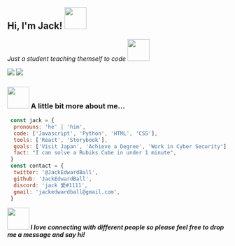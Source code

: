 <h2> Hi, I'm Jack! <img src="https://media.giphy.com/media/mGcNjsfWAjY5AEZNw6/giphy.gif" width="50"></h2>

<p><em> Just a student teaching themself to code <img src="https://media.giphy.com/media/WUlplcMpOCEmTGBtBW/giphy.gif" width="50"></em></p>

![](https://img.shields.io/twitter/follow/JackEdwardBall?style=social)
![](https://img.shields.io/github/followers/JackEdwardBall?style=social)

<h3> <img src="https://media.giphy.com/media/oz45ELYgMoYVsZqmor/giphy.gif" width="50"> A little bit more about me... </h3>

```javascript
 const jack = {
  pronouns: 'he' | 'him',
  code: ['Javascript', 'Python', 'HTML', 'CSS'],
  tools: ['React', 'Storybook'],
  goals: ['Visit Japan', 'Achieve a Degree', 'Work in Cyber Security'],
  fact: "I can solve a Rubiks Cube in under 1 minute",
 }
 const contact = {
  twitter: '@JackEdwardBall',
  github: 'JackEdwardBall',
  discord: 'jack 愛#1111',
  gmail: 'jackedwardball@gmail.com',
 }
```

<em><b> <img src="https://media.giphy.com/media/LnQjpWaON8nhr21vNW/giphy.gif" width="50"> I love connecting with different people so please feel free to drop me a message and say hi!  </b></em>
